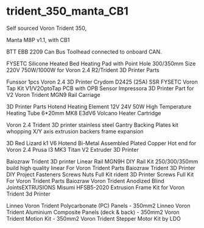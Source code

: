 # trident_350_manta_CB1

Self sourced Voron Trident 350,

Manta M8P v1.1,  with CB1

BTT EBB 2209  Can Bus Toolhead connected to onboard CAN.

FYSETC Silicone Heated Bed Heating Pad with Point Hole 300/350mm Size 220V 750W/1000W for Voron 2.4 R2/Trident 3D Printer Parts



Funssor 1pcs Voron 2.4 3D Printer Crydom D2425 (25A) SSR
FYSETC Voron Tap Kit V1/V2OptoTap PCB with OPB Sensor Impressora 3D Printer Part for V2 Voron Trident MGN9 Rail Carriage

3D Printer Parts Hotend Heating Element 12V 24V 50W High Temperature Heating Tube 6*20mm MK8 E3dV6 Volcano Heater Cartridge

Voron 2.4 Trident 3D printer stainless steel Gantry Backing Plates kit whopping X/Y axis extrusion backers frame expansion

3D Red Lizard k1 V6 Hotend Bi-Metal Assembled Plated Copper Hot end for Voron 2.4 Prusa I3 MK3 Titan V2 Extruder 3D Printer

Baiozraw Trident 3D printer Linear Rail MGN9H DIY Rail Kit 250/300/350mm build high quality linear For Voron Trident Parts
Baiozraw Trident 3D Printer DIY Project Fasteners Screws Nuts Full Kit rident 3D Printer Screws Full Kit For Voron Trident Parts
Baiozraw Voron Trident Anodized Blind JointsEXTRUSIONS Misumi HFSB5-2020 Extrusion Frame Kit for Voron Trident 3d Printer

Linneo Voron Trident Polycarbonate (PC) Panels - 350mm2
Linneo Voron Trident Aluminium Composite Panels (deck & back) - 350mm2
Voron Trident Motion Kit - 350mm2
Voron Trident Stepper Motor Kit by LDO


